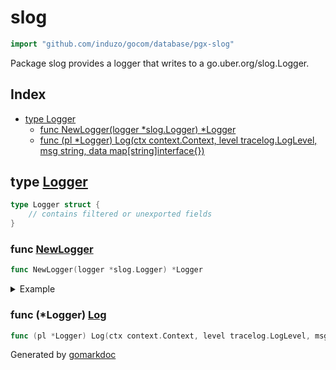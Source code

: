 <!-- Code generated by gomarkdoc. DO NOT EDIT -->

# slog

```go
import "github.com/induzo/gocom/database/pgx-slog"
```

Package slog provides a logger that writes to a go.uber.org/slog.Logger.

## Index

- [type Logger](<#Logger>)
  - [func NewLogger\(logger \*slog.Logger\) \*Logger](<#NewLogger>)
  - [func \(pl \*Logger\) Log\(ctx context.Context, level tracelog.LogLevel, msg string, data map\[string\]interface\{\}\)](<#Logger.Log>)


<a name="Logger"></a>
## type [Logger](<https://github.com/induzo/gocom/blob/main/database/pgx-slog/adapter.go#L11-L13>)



```go
type Logger struct {
    // contains filtered or unexported fields
}
```

<a name="NewLogger"></a>
### func [NewLogger](<https://github.com/induzo/gocom/blob/main/database/pgx-slog/adapter.go#L15>)

```go
func NewLogger(logger *slog.Logger) *Logger
```



<details><summary>Example</summary>
<p>



```go
package main

import (
	"context"
	"io"
	"log/slog"

	"github.com/jackc/pgx/v5/pgxpool"
	"github.com/jackc/pgx/v5/tracelog"

	slogadapter "github.com/induzo/gocom/database/pgx-slog"
)

func main() {
	textAdapter := slog.NewTextHandler(io.Discard, nil)
	logger := slog.New(textAdapter)

	pgxPool, _ := pgxpool.New(
		context.Background(),
		"postgres://postgres:postgres@localhost:5432/datawarehouse", // pragma: allowlist secret
	)

	pgxPool.Config().ConnConfig.Tracer = &tracelog.TraceLog{
		Logger:   slogadapter.NewLogger(logger),
		LogLevel: tracelog.LogLevelTrace,
	}
}
```

</p>
</details>

<a name="Logger.Log"></a>
### func \(\*Logger\) [Log](<https://github.com/induzo/gocom/blob/main/database/pgx-slog/adapter.go#L19-L24>)

```go
func (pl *Logger) Log(ctx context.Context, level tracelog.LogLevel, msg string, data map[string]interface{})
```



Generated by [gomarkdoc](<https://github.com/princjef/gomarkdoc>)

